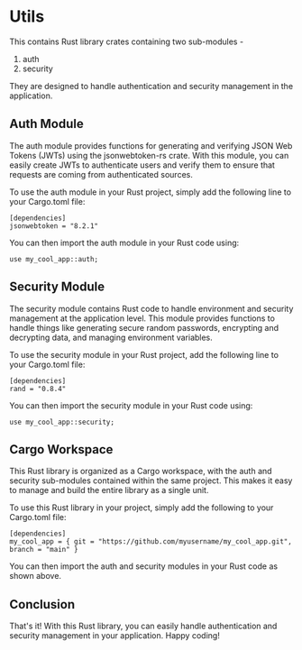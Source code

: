 # Utils

This contains Rust library crates containing two sub-modules - 
1. auth 
2. security 

They are designed to handle authentication and security management in the application.

## Auth Module

The auth module provides functions for generating and verifying JSON Web Tokens (JWTs) using the jsonwebtoken-rs crate. With this module, you can easily create JWTs to authenticate users and verify them to ensure that requests are coming from authenticated sources.

To use the auth module in your Rust project, simply add the following line to your Cargo.toml file:

```
[dependencies]
jsonwebtoken = "8.2.1"
```


You can then import the auth module in your Rust code using:

```
use my_cool_app::auth;
```

## Security Module

The security module contains Rust code to handle environment and security management at the application level. This module provides functions to handle things like generating secure random passwords, encrypting and decrypting data, and managing environment variables.

To use the security module in your Rust project, add the following line to your Cargo.toml file:

```
[dependencies]
rand = "0.8.4"
```

You can then import the security module in your Rust code using:

```
use my_cool_app::security;
```

## Cargo Workspace

This Rust library is organized as a Cargo workspace, with the auth and security sub-modules contained within the same project. This makes it easy to manage and build the entire library as a single unit.

To use this Rust library in your project, simply add the following to your Cargo.toml file:

```
[dependencies]
my_cool_app = { git = "https://github.com/myusername/my_cool_app.git", branch = "main" }
```

You can then import the auth and security modules in your Rust code as shown above.

## Conclusion

That's it! With this Rust library, you can easily handle authentication and security management in your application. Happy coding!